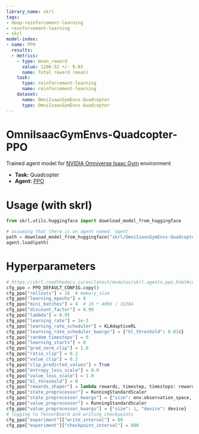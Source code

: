 ```yaml
---
library_name: skrl
tags:
- deep-reinforcement-learning
- reinforcement-learning
- skrl
model-index:
- name: PPO
  results:
  - metrics:
    - type: mean_reward
      value: 1200.52 +/- 9.03
      name: Total reward (mean)
    task:
      type: reinforcement-learning
      name: reinforcement-learning
    dataset:
      name: OmniIsaacGymEnvs-Quadcopter
      type: OmniIsaacGymEnvs-Quadcopter
---
```


# OmniIsaacGymEnvs-Quadcopter-PPO

Trained agent model for [NVIDIA Omniverse Isaac Gym](https://github.com/NVIDIA-Omniverse/OmniIsaacGymEnvs) environment

- **Task:** Quadcopter
- **Agent:** [PPO](https://skrl.readthedocs.io/en/latest/modules/skrl.agents.ppo.html)

# Usage (with skrl) 

```python
from skrl.utils.huggingface import download_model_from_huggingface

# assuming that there is an agent named `agent`
path = download_model_from_huggingface("skrl/OmniIsaacGymEnvs-Quadcopter-PPO")
agent.load(path)
```

# Hyperparameters

```python
# https://skrl.readthedocs.io/en/latest/modules/skrl.agents.ppo.html#configuration-and-hyperparameters
cfg_ppo = PPO_DEFAULT_CONFIG.copy()
cfg_ppo["rollouts"] = 16  # memory_size
cfg_ppo["learning_epochs"] = 8
cfg_ppo["mini_batches"] = 4  # 16 * 4096 / 16384
cfg_ppo["discount_factor"] = 0.99
cfg_ppo["lambda"] = 0.95
cfg_ppo["learning_rate"] = 1e-3
cfg_ppo["learning_rate_scheduler"] = KLAdaptiveRL
cfg_ppo["learning_rate_scheduler_kwargs"] = {"kl_threshold": 0.016}
cfg_ppo["random_timesteps"] = 0
cfg_ppo["learning_starts"] = 0
cfg_ppo["grad_norm_clip"] = 1.0
cfg_ppo["ratio_clip"] = 0.2
cfg_ppo["value_clip"] = 0.2
cfg_ppo["clip_predicted_values"] = True
cfg_ppo["entropy_loss_scale"] = 0.0
cfg_ppo["value_loss_scale"] = 1.0
cfg_ppo["kl_threshold"] = 0
cfg_ppo["rewards_shaper"] = lambda rewards, timestep, timesteps: rewards * 0.1
cfg_ppo["state_preprocessor"] = RunningStandardScaler
cfg_ppo["state_preprocessor_kwargs"] = {"size": env.observation_space, "device": device}
cfg_ppo["value_preprocessor"] = RunningStandardScaler
cfg_ppo["value_preprocessor_kwargs"] = {"size": 1, "device": device}
# logging to TensorBoard and writing checkpoints
cfg_ppo["experiment"]["write_interval"] = 80
cfg_ppo["experiment"]["checkpoint_interval"] = 800
```
